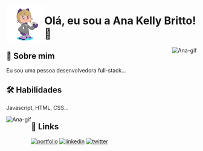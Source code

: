<p dir="auto"><img align="left" src="https://github.com/anakellybritto/anakellybritto/blob/main/octocat-1671927531953.png" width="20%" style="max-width: 50%;"></p>

# Olá, eu sou a Ana Kelly Britto! 👋

<div><img height="90em" align="right" alt="Ana-gif" src="https://camo.githubusercontent.com/e848e0e91c9c42e82572bcfde213855aeb9c4422d45cfc8f238a5a39430a0887/68747470733a2f2f6d656469612e646973636f72646170702e6e65742f6174746163686d656e74732f3331383837363639373039353034353133312f3933393233323134303134313432383736362f616e612d7069632e676966"></div>

## 🚀 Sobre mim
Eu sou uma pessoa desenvolvedora full-stack...



## 🛠 Habilidades
Javascript, HTML, CSS...

<div><img height="120em" align="left" alt="Ana-gif" src="https://i.picasion.com/pic92/67df4d95d360500fc0b302dcab47547c.gif"></div>

## 🔗 Links
[![portfolio](https://img.shields.io/badge/my_portfolio-000?style=for-the-badge&logo=ko-fi&logoColor=white)](https://katherineoelsner.com/)
[![linkedin](https://img.shields.io/badge/linkedin-0A66C2?style=for-the-badge&logo=linkedin&logoColor=white)](https://www.linkedin.com/)
[![twitter](https://img.shields.io/badge/twitter-1DA1F2?style=for-the-badge&logo=twitter&logoColor=white)](https://twitter.com/)


